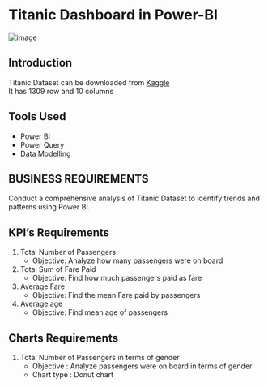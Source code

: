 # Titanic Dashboard in Power-BI
![image](https://github.com/user-attachments/assets/4918622f-e532-4878-bd09-3784c6c8c278)

## Introduction
Titanic Dataset can be downloaded from <a href="https://www.kaggle.com/datasets/brendan45774/test-file">Kaggle</a>  
It has 1309 row and 10 columns  

## Tools Used
- Power BI
- Power Query
- Data Modelling

## BUSINESS REQUIREMENTS
Conduct a comprehensive analysis of Titanic Dataset to identify trends and patterns using Power BI.  

## KPI’s Requirements
1. Total Number of Passengers
   - Objective: Analyze how many passengers were on board 
2. Total Sum of Fare Paid
   - Objective: Find how much passengers paid as fare
3. Average Fare
   - Objective: Find the mean Fare paid by passengers
4. Average age
   - Objective: Find mean age of passengers

## Charts Requirements
1. Total Number of Passengers in terms of gender
   - Objective : Analyze passengers were on board in terms of gender
   - Chart type : Donut chart
